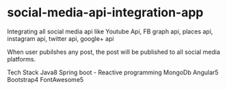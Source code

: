 # social-media-api-integration-app
Integrating all social media api like Youtube Api, FB graph api, places api, instagram api, twitter api, google+ api

When user pubilshes any post, the post will be published to all social media platforms.

Tech Stack
Java8
Spring boot - Reactive programming
MongoDb
Angular5
Bootstrap4
FontAwesome5
